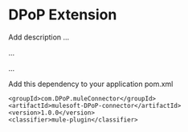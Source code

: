 # DPoP Extension

Add description ...


...


...


Add this dependency to your application pom.xml

```
<groupId>com.DPoP.muleConnector</groupId>
<artifactId>mulesoft-DPoP-connector</artifactId>
<version>1.0.0</version>
<classifier>mule-plugin</classifier>
```
